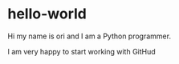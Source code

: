# hello-world

Hi my name is ori and I am a Python programmer.

I am very happy to start working with GitHud
